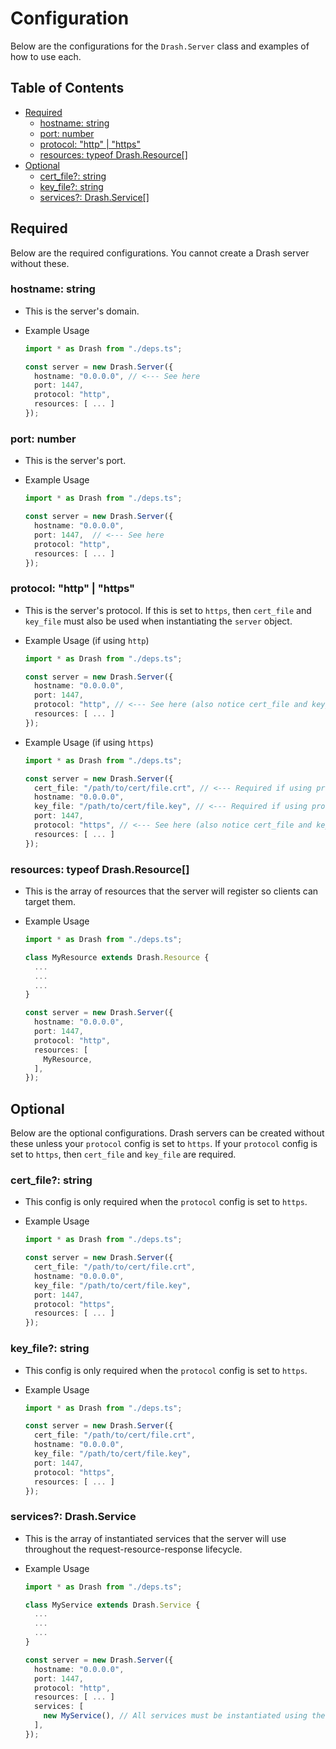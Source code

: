 # Configuration

Below are the configurations for the `Drash.Server` class and examples of how to use each.

## Table of Contents

* [Required](#required)
  * [hostname: string](#hostname-string)
  * [port: number](#port-number)
  * [protocol: "http" | "https"](#protocol-http--https)
  * [resources: typeof Drash.Resource[]](#resources-typeof-drashresource)
* [Optional](#required)
  * [cert_file?: string](#certfile-string)
  * [key_file?: string](#keyfile-string)
  * [services?: Drash.Service[]](#services-drashservice)

## Required

Below are the required configurations. You cannot create a Drash server without these.

### hostname: string

* This is the server's domain.
* Example Usage

  ```typescript
  import * as Drash from "./deps.ts";

  const server = new Drash.Server({
    hostname: "0.0.0.0", // <--- See here
    port: 1447,
    protocol: "http",
    resources: [ ... ]
  });
  ```

### port: number

* This is the server's port.
* Example Usage

  ```typescript
  import * as Drash from "./deps.ts";

  const server = new Drash.Server({
    hostname: "0.0.0.0",
    port: 1447,  // <--- See here
    protocol: "http",
    resources: [ ... ]
  });
  ```

### protocol: "http" | "https"

* This is the server's protocol. If this is set to `https`, then `cert_file` and `key_file` must also be used when instantiating the `server` object.
* Example Usage (if using `http`)

  ```typescript
  import * as Drash from "./deps.ts";

  const server = new Drash.Server({
    hostname: "0.0.0.0",
    port: 1447,
    protocol: "http", // <--- See here (also notice cert_file and key_file are not present)
    resources: [ ... ]
  });
  ```

* Example Usage (if using `https`)

  ```typescript
  import * as Drash from "./deps.ts";

  const server = new Drash.Server({
    cert_file: "/path/to/cert/file.crt", // <--- Required if using protocol is "https"
    hostname: "0.0.0.0",
    key_file: "/path/to/cert/file.key", // <--- Required if using protocol is "https"
    port: 1447,
    protocol: "https", // <--- See here (also notice cert_file and key_file are present)
    resources: [ ... ]
  });
  ```

### resources: typeof Drash.Resource[]

* This is the array of resources that the server will register so clients can target them.
* Example Usage

  ```typescript
  import * as Drash from "./deps.ts";

  class MyResource extends Drash.Resource {
    ...
    ...
    ...
  }

  const server = new Drash.Server({
    hostname: "0.0.0.0",
    port: 1447,
    protocol: "http",
    resources: [
      MyResource,
    ],
  });
  ```

## Optional

Below are the optional configurations. Drash servers can be created without these unless your `protocol` config is set to `https`. If your `protocol` config is set to `https`, then `cert_file` and `key_file` are required.

### cert_file?: string

* This config is only required when the `protocol` config is set to `https`.
* Example Usage

  ```typescript
  import * as Drash from "./deps.ts";

  const server = new Drash.Server({
    cert_file: "/path/to/cert/file.crt",
    hostname: "0.0.0.0",
    key_file: "/path/to/cert/file.key",
    port: 1447,
    protocol: "https",
    resources: [ ... ]
  });
  ```
### key_file?: string

* This config is only required when the `protocol` config is set to `https`.
* Example Usage

  ```typescript
  import * as Drash from "./deps.ts";

  const server = new Drash.Server({
    cert_file: "/path/to/cert/file.crt",
    hostname: "0.0.0.0",
    key_file: "/path/to/cert/file.key",
    port: 1447,
    protocol: "https",
    resources: [ ... ]
  });
  ```

### services?: Drash.Service

* This is the array of instantiated services that the server will use throughout the request-resource-response lifecycle.
* Example Usage

  ```typescript
  import * as Drash from "./deps.ts";

  class MyService extends Drash.Service {
    ...
    ...
    ...
  }

  const server = new Drash.Server({
    hostname: "0.0.0.0",
    port: 1447,
    protocol: "http",
    resources: [ ... ]
    services: [
      new MyService(), // All services must be instantiated using the `new` keyword before being placed in this array
    ],
  });
  ```

